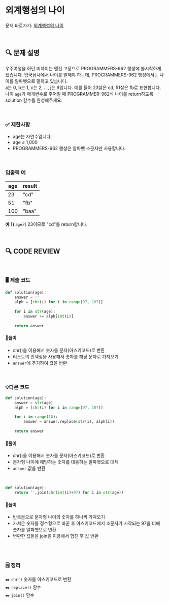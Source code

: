 # 외계행성의 나이

문제 바로가기: [외계행성의 나이](https://school.programmers.co.kr/learn/courses/30/lessons/120834)

<br/>

## **🔍 문제 설명**

우주여행을 하던 머쓱이는 엔진 고장으로 PROGRAMMERS-962 행성에 불시착하게 됐습니다. 입국심사에서 나이를 말해야 하는데, PROGRAMMERS-962 행성에서는 나이를 알파벳으로 말하고 있습니다.   
a는 0, b는 1, c는 2, ..., j는 9입니다. 예를 들어 23살은 cd, 51살은 fb로 표현합니다. 나이 `age`가 매개변수로 주어질 때 PROGRAMMER-962식 나이를 return하도록 solution 함수를 완성해주세요.

<br/>

### **✅ 제한사항**

- age는 자연수입니다.
- age ≤ 1,000
- PROGRAMMERS-962 행성은 알파벳 소문자만 사용합니다.
<br/>

### **입출력 예**


| age | result |
| ----| ------ |
|  23 |  "cd"  |
|  51 |  "fb"  |
| 100 |  "baa" |

**예 1)**
`age`가 23이므로 "cd"를 return합니다.

<br/>

## **🔍 CODE REVIEW**
<br/>

### **🖥️ 제출 코드**

```python
def solution(age):
    answer = ''
    alph = [chr(i) for i in range(97, 107)]
    
    for i in str(age):
        answer += alph[int(i)]
    
    return answer
```

#### **📍풀이**

- chr()을 이용해서 숫자를 문자(아스키코드)로 변환
- 리스트의 인덱싱을 사용해서 숫자를 해당 문자로 가져오기 
- `answer`에 추가하여 값을 반환

<br/>

### **💡다른 코드**
```python
def solution(age):
    answer = str(age)
    alph = [chr(i) for i in range(97, 107)]
    
    for i in range(10):
        answer = answer.replace(str(i), alph[i])
    
    return answer
```

#### **📍풀이**

- chr()을 이용해서 숫자를 문자(아스키코드)로 변환
- 문자형 나이에 해당하는 숫자를 대응하는 알파벳으로 대체
- `answer` 값을 반환
<br/>

```python
def solution(age):
    return ''.join(chr(int(i)+97) for i in str(age))
```

#### **📍풀이**

- 반복문으로 문자형 나이의 숫자를 하나씩 가져오기
- 가져온 숫자를 정수형으로 바꾼 후 아스키코드에서 소문자가 시작되는 97을 더해 숫자를 알파벳으로 변환
- 변환한 값들을 join을 이용해서 합친 후 값 반환
<br/>

  #
### **🗒️ 정리**
✒️ `chr()` 숫자를 아스키코드로 변환   
✒️ `replace()` 함수   
✒️ `join()` 함수